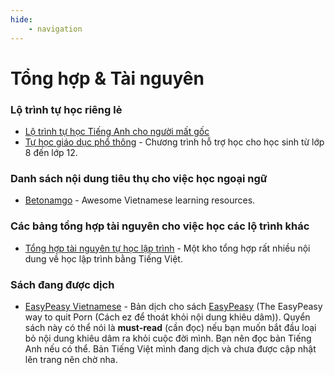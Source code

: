 ```yaml
---
hide:
    - navigation
---
```


# Tổng hợp & Tài nguyên 

### Lộ trình tự học riêng lẻ
- [Lộ trình tự học Tiếng Anh cho người mất gốc](https://daihocmo.github.io/tieng-anh/30ngay)
- [Tự học giáo dục phổ thông](./pho-thong/) - Chương trình hỗ trợ học cho học sinh từ lớp 8 đến lớp 12.

### Danh sách nội dung tiêu thụ cho việc học ngoại ngữ
- [Betonamgo](./betonamgo) - Awesome Vietnamese learning resources.

### Các bảng tổng hợp tài nguyên cho việc học các lộ trình khác
- [Tổng hợp tài nguyên tự học lập trình](./awesome-lap-trinh/) - Một kho tổng hợp rất nhiều nội dung về học lập trình bằng Tiếng Việt.

### Sách đang được dịch
- [EasyPeasy Vietnamese](https://github.com/daihocmo/easypeasymethod-vi) - Bản dịch cho sách [EasyPeasy](https://easypeasymethod.org/) (The EasyPeasy way to quit Porn (Cách ez để thoát khỏi nội dung khiêu dâm)). Quyển sách này có thể nói là **must-read** (cần đọc) nếu bạn muốn bắt đầu loại bỏ nội dung khiêu dâm ra khỏi cuộc đời mình. Bạn nên đọc bản Tiếng Anh nếu có thể. Bản Tiếng Việt mình đang dịch và chưa được cập nhật lên trang nên chờ nha.